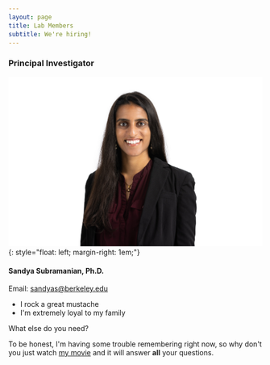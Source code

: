 ```yaml
---
layout: page
title: Lab Members
subtitle: We're hiring!
---
```


### Principal Investigator

![Sandya_headshot](/assets/img/20220609_0469_SSubramanian.jpg){: style="float: left; margin-right: 1em;"}

#### Sandya Subramanian, Ph.D.

Email: <a href="mailto:sandyas@berkeley.edu">sandyas@berkeley.edu</a>

  - I rock a great mustache
  - I'm extremely loyal to my family

What else do you need?

To be honest, I'm having some trouble remembering right now, so why don't you just watch [my movie](https://en.wikipedia.org/wiki/The_Princess_Bride_%28film%29) and it will answer **all** your questions.
